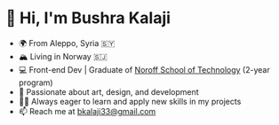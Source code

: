 # 👋 Hi, I'm Bushra Kalaji

- 🌍 From Aleppo, Syria :syria:
- 🏔️ Living in Norway :svalbard_jan_mayen:
- 💻 Front-end Dev | Graduate of [Noroff School of Technology](https://www.noroff.no/) (2-year program)
- :heartbeat: Passionate about art, design, and development
- 👩‍💻 Always eager to learn and apply new skills in my projects
- 📫 Reach me at bkalaji33@gmail.com

<!---
bushrakalaji/bushrakalaji is a ✨ special ✨ repository because its `README.md` (this file) appears on your GitHub profile.
You can click the Preview link to take a look at your changes.
--->
